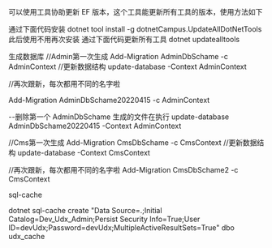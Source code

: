 ﻿可以使用工具协助更新 EF 版本，这个工具能更新所有工具的版本，使用方法如下

通过下面代码安装 dotnet tool install -g dotnetCampus.UpdateAllDotNetTools 此后使用不用再次安装
通过下面代码更新所有工具 dotnet updatealltools


生成数据库
//Admin第一次生成
Add-Migration AdminDbSchame -c AdminContext
//更新数据结构
update-database -Context AdminContext

//再次跟新，每次都用不同的名字啦

Add-Migration AdminDbSchame20220415 -c AdminContext

--删除第一个 AdminDbSchame 生成的文件在执行
update-database AdminDbSchame20220415 -Context AdminContext




//Cms第一次生成
Add-Migration CmsDbSchame -c CmsContext
//更新数据结构
update-database -Context CmsContext

//再次跟新，每次都用不同的名字啦 
Add-Migration CmsDbSchame2 -c CmsContext 


sql-cache

dotnet sql-cache create "Data Source=.;Initial Catalog=Dev_Udx_Admin;Persist Security Info=True;User ID=devUdx;Password=devUdx;MultipleActiveResultSets=True" dbo udx_cache
